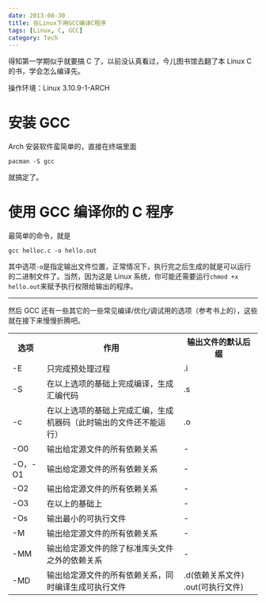 ```yaml
---
date: 2013-08-30
title: 在Linux下用GCC编译C程序
tags: [Linux, C, GCC]
category: Tech
---
```


得知第一学期似乎就要搞 C 了，以前没认真看过，今儿图书馆去翻了本 Linux C 的书，学会怎么编译先。

操作环境：Linux 3.10.9-1-ARCH

# 安装 GCC

Arch 安装软件蛮简单的，直接在终端里面

    pacman -S gcc

就搞定了。

# 使用 GCC 编译你的 C 程序

最简单的命令，就是

    gcc helloc.c -o hello.out

其中选项`-o`是指定输出文件位置，正常情况下，执行完之后生成的就是可以运行的二进制文件了。当然，因为这是 Linux 系统，你可能还需要运行`chmod +x hello.out`来赋予执行权限给输出的程序。

---

然后 GCC 还有一些其它的一些常见编译/优化/调试用的选项（参考书上的），这些就在接下来慢慢折腾吧。

<table border-collapse=collapse>
<tr><th>选项</th><th>作用</th><th>输出文件的默认后缀</th></tr>
<tr><td>-E</td><td>只完成预处理过程</td><td>.i</td></tr>
<tr><td>-S</td><td>在以上选项的基础上完成编译，生成汇编代码</td><td>.s</td></tr>
<tr><td>-c</td><td>在以上选项的基础上完成汇编，生成机器码（此时输出的文件还不能运行）</td><td>.o</td></tr>
<tr><td>-O0</td><td>输出给定源文件的所有依赖关系</td><td> - </td></tr>
<tr><td>-O，-O1</td><td>输出给定源文件的所有依赖关系</td><td> - </td></tr>
<tr><td>-O2</td><td>输出给定源文件的所有依赖关系</td><td> - </td></tr>
<tr><td>-O3</td><td>在以上的基础上</td><td> - </td></tr>
<tr><td>-Os</td><td>输出最小的可执行文件</td><td> - </td></tr>

<tr><td>-M</td><td>输出给定源文件的所有依赖关系</td><td> - </td></tr>
<tr><td>-MM</td><td>输出给定源文件的除了标准库头文件之外的依赖关系</td><td> - </td></tr>
<tr><td>-MD</td><td>输出给定源文件的所有依赖关系，同时编译生成可执行文件</td><td>.d(依赖关系文件) .out(可执行文件)</td></tr>
</table>
